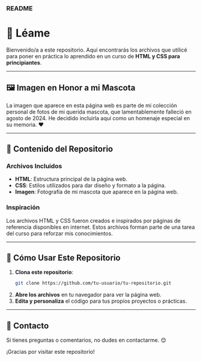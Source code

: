  ### README

# 📖 Léame 

Bienvenido/a a este repositorio. Aquí encontrarás los archivos que utilicé para poner en práctica lo aprendido en un curso de **HTML y CSS para principiantes**. 

---

## 🖼️ Imagen en Honor a mi Mascota

La imagen que aparece en esta página web es parte de mi colección personal de fotos de mi querida mascota, que lamentablemente falleció en agosto de 2024. He decidido incluirla aquí como un homenaje especial en su memoria. ❤️

---

## 📂 Contenido del Repositorio

### Archivos Incluidos

- **HTML**: Estructura principal de la página web.
- **CSS**: Estilos utilizados para dar diseño y formato a la página.
- **Imagen**: Fotografía de mi mascota que aparece en la página web.

### Inspiración

Los archivos HTML y CSS fueron creados e inspirados por páginas de referencia disponibles en internet. Estos archivos forman parte de una tarea del curso para reforzar mis conocimientos.

---

## 🚀 Cómo Usar Este Repositorio

1. **Clona este repositorio**:  
   ```bash
   git clone https://github.com/tu-usuario/tu-repositorio.git
   ```
2. **Abre los archivos** en tu navegador para ver la página web.
3. **Edita y personaliza** el código para tus propios proyectos o prácticas.

---

## 📧 Contacto

Si tienes preguntas o comentarios, no dudes en contactarme. 😊 

¡Gracias por visitar este repositorio!
